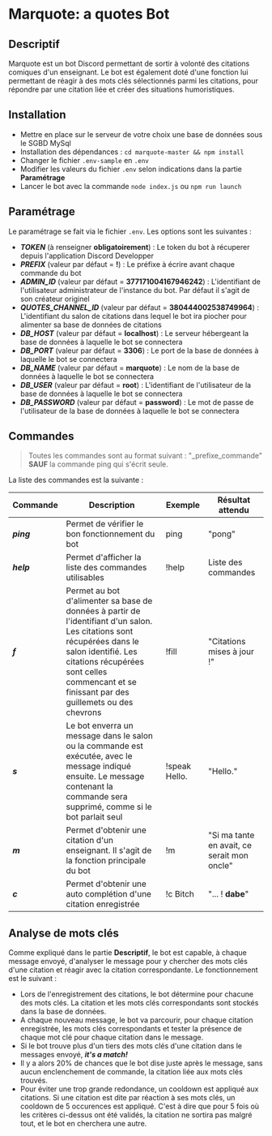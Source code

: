 # Marquote: a quotes Bot

## Descriptif
Marquote est un bot Discord permettant de sortir à volonté des citations comiques d'un enseignant.
Le bot est également doté d'une fonction lui permettant de réagir à des mots clés sélectionnés parmi les citations, pour répondre par une citation liée et créer des situations humoristiques.

## Installation

- Mettre en place sur le serveur de votre choix une base de données sous le SGBD MySql
- Installation des dépendances : `cd marquote-master && npm install`
- Changer le fichier `.env-sample` en `.env`
- Modifier les valeurs du fichier `.env` selon indications dans la partie **Paramétrage**
- Lancer le bot avec la commande `node index.js` ou `npm run launch`

## Paramétrage

Le paramétrage se fait via le fichier `.env`. Les options sont les suivantes :
- ***TOKEN*** (à renseigner **obligatoirement**) : Le token du bot à récuperer depuis l'application Discord Developper
- ***PREFIX*** (valeur par défaut = **!**) : Le préfixe à écrire avant chaque commande du bot
- ***ADMIN_ID*** (valeur par défaut = **377171004167946242**) : L'identifiant de l'utilisateur administrateur de l'instance du bot. Par défaut il s'agit de son créateur originel
- ***QUOTES_CHANNEL_ID*** (valeur par défaut = **380444002538749964**) : L'identifiant du salon de citations dans lequel le bot ira piocher pour alimenter sa base de données de citations
- ***DB_HOST*** (valeur par défaut = **localhost**) : Le serveur hébergeant la base de données à laquelle le bot se connectera
- ***DB_PORT*** (valeur par défaut = **3306**) : Le port de la base de données à laquelle le bot se connectera
- ***DB_NAME*** (valeur par défaut = **marquote**) : Le nom de la base de données à laquelle le bot se connectera
- ***DB_USER*** (valeur par défaut = **root**) : L'identifiant de l'utilisateur de la base de données à laquelle le bot se connectera
- ***DB_PASSWORD*** (valeur par défaut = **password**) : Le mot de passe de l'utilisateur de la base de données à laquelle le bot se connectera


## Commandes

> Toutes les commandes sont au format suivant : "_prefixe_commande" **SAUF** la commande ping qui s'écrit seule. 

La liste des commandes est la suivante :

Commande | Description | Exemple | Résultat attendu
------------ |  ------------- | ------------- | ------------
***ping*** | Permet de vérifier le bon fonctionnement du bot | ping | "pong"
***help*** | Permet d'afficher la liste des commandes utilisables | !help | Liste des commandes
***f*** | Permet au bot d'alimenter sa base de données à partir de l'identifiant d'un salon. Les citations sont récupérées dans le salon identifié. Les citations récupérées sont celles commencant et se finissant par des guillemets ou des chevrons | !fill | "Citations mises à jour !"
***s*** | Le bot enverra un message dans le salon ou la commande est exécutée, avec le message indiqué ensuite. Le message contenant la commande sera supprimé, comme si le bot parlait seul | !speak Hello. | "Hello."
***m*** | Permet d'obtenir une citation d'un enseignant. Il s'agit de la fonction principale du bot | !m | "Si ma tante en avait, ce serait mon oncle"
***c*** | Permet d'obtenir une auto complétion d'une citation enregistrée | !c Bitch | "... ! **dabe**"

## Analyse de mots clés

Comme expliqué dans le partie **Descriptif**, le bot est capable, à chaque message envoyé, d'analyser le message pour y chercher des mots clés d'une citation et réagir avec la citation correspondante.
Le fonctionnement est le suivant :
* Lors de l'enregistrement des citations, le bot détermine pour chacune des mots clés. La citation et les mots clés correspondants sont stockés dans la base de données.
* A chaque nouveau message, le bot va parcourir, pour chaque citation enregistrée, les mots clés correspondants et tester la présence de chaque mot clé pour chaque citation dans le message.
* Si le bot trouve plus d'un tiers des mots clés d'une citation dans le messages envoyé, ***it's a match!***
* Il y a alors 20% de chances que le bot dise juste après le message, sans aucun enclenchement de commande, la citation liée aux mots clés trouvés.
* Pour éviter une trop grande redondance, un cooldown est appliqué aux citations. Si une citation est dite par réaction à ses mots clés, un cooldown de 5 occurences est appliqué. C'est à dire que pour 5 fois où les critères ci-dessus ont été validés, la citation ne sortira pas malgré tout, et le bot en cherchera une autre.
